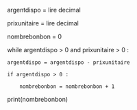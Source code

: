 argentdispo =  lire decimal

prixunitaire =  lire decimal

nombrebonbon = 0

while argentdispo > 0 and prixunitaire > 0 :
    
       
    argentdispo = argentdispo - prixunitaire
        
    if argentdispo > 0 :
    
        nombrebonbon = nombrebonbon + 1
    
print(nombrebonbon)
